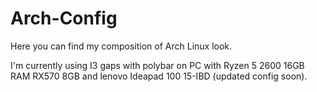 # Arch-Config
Here you can find my composition of Arch Linux look.

I'm currently using I3 gaps with polybar on PC with Ryzen 5 2600 16GB RAM RX570 8GB and lenovo Ideapad 100 15-IBD (updated config soon).
